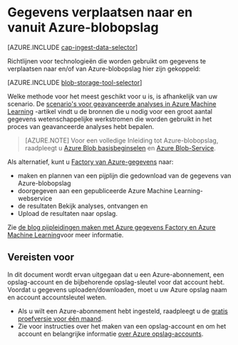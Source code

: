 <properties
    pageTitle="Gegevens verplaatsen naar en vanuit Azure-blobopslag | Microsoft Azure"
    description="Gegevens verplaatsen naar en vanuit Azure-blobopslag"
    services="machine-learning,storage"
    documentationCenter=""
    authors="bradsev"
    manager="jhubbard"
    editor="cgronlun" />

<tags
    ms.service="machine-learning"
    ms.workload="data-services"
    ms.tgt_pltfrm="na"
    ms.devlang="na"
    ms.topic="article"
    ms.date="09/14/2016"
    ms.author="bradsev;sachouks" />

# <a name="move-data-to-and-from-azure-blob-storage"></a>Gegevens verplaatsen naar en vanuit Azure-blobopslag

[AZURE.INCLUDE [cap-ingest-data-selector](../../includes/cap-ingest-data-selector.md)]

Richtlijnen voor technologieën die worden gebruikt om gegevens te verplaatsen naar en/of van Azure-blobopslag hier zijn gekoppeld:

[AZURE.INCLUDE [blob-storage-tool-selector](../../includes/machine-learning-blob-storage-tool-selector.md)]
 
Welke methode voor het meest geschikt voor u is, is afhankelijk van uw scenario. De [scenario's voor geavanceerde analyses in Azure Machine Learning](machine-learning-data-science-plan-sample-scenarios.md) -artikel vindt u de bronnen die u nodig voor een groot aantal gegevens wetenschappelijke werkstromen die worden gebruikt in het proces van geavanceerde analyses hebt bepalen.

> [AZURE.NOTE] Voor een volledige Inleiding tot Azure-blobopslag, raadpleegt u [Azure Blob basisbeginselen](../storage/storage-dotnet-how-to-use-blobs.md) en [Azure Blob-Service](https://msdn.microsoft.com/library/azure/dd179376.aspx).

Als alternatief, kunt u [Factory van Azure-gegevens](https://azure.microsoft.com/services/data-factory/) naar: 

- maken en plannen van een pijplijn die gedownload van de gegevens van Azure-blobopslag 
- doorgegeven aan een gepubliceerde Azure Machine Learning-webservice 
- de resultaten Bekijk analyses, ontvangen en 
- Upload de resultaten naar opslag. 

Zie [de blog pijpleidingen maken met Azure gegevens Factory en Azure Machine Learning](../data-factory/data-factory-azure-ml-batch-execution-activity.md)voor meer informatie.

## <a name="prerequisites"></a>Vereisten voor

In dit document wordt ervan uitgegaan dat u een Azure-abonnement, een opslag-account en de bijbehorende opslag-sleutel voor dat account hebt. Voordat u gegevens uploaden/downloaden, moet u uw Azure opslag naam en account accountsleutel weten.

- Als u wilt een Azure-abonnement hebt ingesteld, raadpleegt u de [gratis proefversie voor één maand](https://azure.microsoft.com/pricing/free-trial/).
- Zie voor instructies over het maken van een opslag-account en om het account en belangrijke informatie [over Azure opslag-accounts](../storage/storage-create-storage-account.md).
